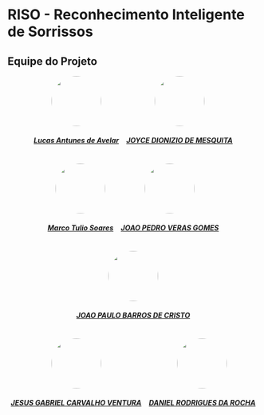 # RISO - Reconhecimento Inteligente de Sorrissos

## Equipe do Projeto
<center>

<div style="display: flex; flex-direction: row; gap: 15px; flex-wrap: wrap; justify-content: center;" >
    <div>
        <a href="https://github.com/LucasAvelar2711">
                <img style="border-radius: 50%;"         src="https://github.com/alanagabriele.png" width="100px;"/>
                <h5 class="text-center">Lucas Antunes de Avelar</h5>
        </a>
    </div>
    <div>
        <a href="https://github.com/joycejdm">
                <img style="border-radius: 50%;"         src="https://github.com/gustaallves.png" width="100px;"/>
                <h5 class="text-center">JOYCE DIONIZIO DE MESQUITA</h5>
        </a>
    </div>
    <div>
        <a href="https://github.com/MarcoTulioSoares">
                <img style="border-radius: 50%;"         src="https://github.com/MarcoTulioSoares.png" width="100px;"/>
                <h5 class="text-center">Marco Tulio Soares</h5>
        </a>
    </div>
    <div>
        <a href="https://github.com/JoosPerro">
                <img style="border-radius: 50%;"         src="https://github.com/PedroHenrique061.png" width="100px;"/>
                <h5 class="text-center">JOAO PEDRO VERAS GOMES</h5>
        </a>
    </div>
    <div>
        <a href="https://github.com/joaopb1-xps">
                <img style="border-radius: 50%;" src="https://github.com/renantfm4.png" width="100px;"/>
                <h5 class="text-center">JOAO PAULO BARROS DE CRISTO</h5>
        </a>
    </div>
    <div>
        <a href="https://github.com/xGabrielCv/xGabrielCv">
                <img style="border-radius: 50%;"         src="https://github.com/yaskisoba.png" width="100px;"/>
                <h5 class="text-center">JESUS GABRIEL CARVALHO VENTURA</h5>
        </a>
    </div>
    <div>
        <a href="https://github.com/DanielRogs">
                <img style="border-radius: 50%;" src="https://avatars.githubusercontent.com/u/90018065?v=4" width="100px;"/>
                <h5 class="text-center">DANIEL RODRIGUES DA ROCHA</h5>
        </a>
    </div>
</div>
    
</center>

